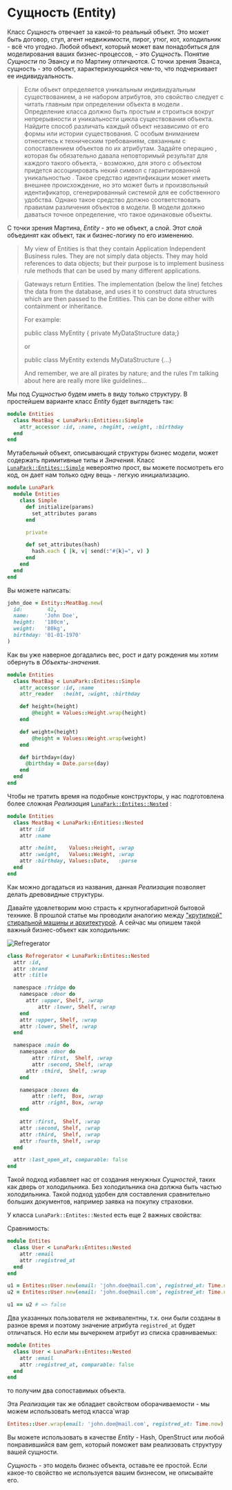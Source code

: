# Сущность (Entity)
Класс _Сущность_ отвечает за какой-то реальный объект. Это может быть договор, стул, агент недвижимости, пирог, утюг, кот, холодильник - всё что угодно. Любой объект, который  может вам понадобиться для моделирования ваших бизнес-процессов, - это _Сущность_.
Понятие _Сущности_ по Эвансу и по Мартину отличаются. С точки зрения Эванса, сущность - это объект, характеризующийся чем-то, что подчеркивает ее индивидуальность.
<spoiler title='Сущность по Звансу'>

> Если объект определяется уникальным индивидуальным существованием, а не набором атрибутов, это свойство следует с читать главным при определении объекта в модели . Определение класса должно быть простым и строиться вокруг непрерывности и уникальности цикла существования объекта. Найдите способ различать каждый объект независимо от его формы или истории существования. С особым вниманием отнеситесь к техническим требованиям, связанным с сопоставлением объектов по их атрибутам. Задайте операцию , которая бы обязательно давала неповторимый результат для каждого такого объекта, - возможно, для этого с объектом придется ассоциировать некий символ с гарантированной уникальностью . Такое средство идентификации может иметь внешнее происхождение, но это может быть и произвольный идентификатор, сгенерированный системой для ее собственного удобства. Однако такое средство должно соответствовать правилам различения объектов в модели. В модели должно даваться точное определение, что такое одинаковые объекты.

</spoiler>

С точки зрения Мартина, _Entity_ -  это не объект, а слой. Этот слой объединят как объект, так и бизнес-логику по его изменению.

<spoiler title="Разъеснение от Мартина">

>  My view of Entities is that they contain Application Independent Business rules.  They are not simply data objects.  They may hold references to data objects; but their purpose is to implement business rule methods that can be used by many different applications.

> Gateways return Entities.  The implementation (below the line) fetches the data from the database, and uses it to construct data structures which are then passed to the Entities.  This can be done either with containment or inheritance.
>
> For example:
>
> public class MyEntity { private MyDataStructure data;}
>
> or
>
> public class MyEntity extends MyDataStructure {...}
>
> And remember, we are all pirates by nature; and the rules I'm talking about here are really more like guidelines...

</spoiler>

Мы под _Сущностью_ будем иметь в виду только структуру. В простейшем варианте класс _Entity_ будет выглядеть так:

```ruby
module Entities
  class MeatBag < LunaPark::Entities::Simple
    attr_accessor :id, :name, :hegiht, :weight, :birthday
  end
end
```
Мутабельный объект, описывающий структуры бизнес модели, может содержать примитивные типы и _Значения_.
Класс [`LunaPark::Entites::Simple`](https://github.com/am-team/luna_park/blob/master/lib/luna_park/entities/simple.rb) невероятно прост, вы можете посмотреть его код, он дает нам только одну вещь - легкую инициализацию.

```ruby
module LunaPark
  module Entities
    class Simple
      def initialize(params)
        set_attributes params
      end

      private

      def set_attributes(hash)
        hash.each { |k, v| send(:"#{k}=", v) }
      end
    end
  end
end
```

Вы можете написать:

```ruby
john_doe = Entity::MeatBag.new(
  id:        42,
  name:     'John Doe',
  height:   '180cm',
  weight:   '80kg',
  birthday: '01-01-1970'
)
```

Как вы уже наверное догадались вес, рост и дату рождения мы хотим обернуть в _Объекты-значения_.
```ruby
module Entities
  class MeatBag < LunaPark::Entites::Simple
    attr_accessor :id, :name
    attr_reader   :heiht, :wight, :birthday

    def height=(height)
        @height = Values::Height.wrap(height)
    end

    def weight=(height)
        @height = Values::Weight.wrap(weight)
    end

    def birthday=(day)
      @birthday = Date.parse(day)
    end
  end
end
```

Чтобы не тратить время на подобные конструкторы, у нас подготовлена более сложная _Реализация_ [`LunaPark::Entites::Nested`](https://github.com/am-team/luna_park/blob/master/lib/luna_park/entities/nested.rb) :

```ruby
module Entities
  class MeatBag < LunaPark::Entities::Nested
    attr :id
    attr :name

    attr :heiht,    Values::Height, :wrap
    attr :weight,   Values::Weight, :wrap
    attr :birthday, Values::Date,   :parse
  end
end
```

Как можно догадаться из названия, данная _Реализация_ позволяет делать древовидные структуры.

Давайте удовлетворим мою страсть к крупногабаритной бытовой технике. В прошлой статье мы проводили аналогию между ["крутилкой" стиральной машины и архитектурой](https://habr.com/post/429750). А сейчас мы опишем такой важный бизнес-объект как холодильник:

![Refregerator](https://habrastorage.org/webt/xl/65/pj/xl65pjsr5ou5a4nurhdm9qxbo50.png)

```ruby
class Refregerator < LunaPark::Entites::Nested
  attr :id,
  attr :brand
  attr :title

  namespace :fridge do
    namespace :door do
      attr :upper, Shelf, :wrap
    	  attr :lower, Shelf, :wrap
    end
    attr :upper, Shelf, :wrap
    attr :lower, Shelf, :wrap
  end

  namespace :main do
    namespace :door do
    	attr :first,  Shelf, :wrap
    	attr :second, Shelf, :wrap
      attr :third,  Shelf, :wrap
    end

    namespace :boxes do
  		attr :left,  Box, :wrap
    	attr :right, Box, :wrap
    end

    attr :first,  Shelf, :wrap
    attr :second, Shelf, :wrap
    attr :third,  Shelf, :wrap
    attr :fourth, Shelf, :wrap
  end

  attr :last_open_at, comparable: false
end
```

Такой подход избавляет нас от создания ненужных _Сущностей_, таких как дверь от холодильника. Без холодильника она должна быть частью холодильника. Такой подход удобен для составления сравнительно больших документов, например заявка на покупку страховки.

У класса `LunaPark::Entites::Nested` есть еще 2 важных свойства:

Сравнимость:

```ruby
module Entites
  class User < LunaPark::Entites::Nested
  	attr :email
    attr :registred_at
  end
end

u1 = Entites::User.new(email: 'john.doe@mail.com', registred_at: Time.now)
u2 = Entites::User.new(email: 'john.doe@mail.com', registred_at: Time.now)

u1 == u2 # => false
```

Два указанных пользователя не эквивалентны, т.к. они были созданы в разное время и поэтому значение атрибута `registred_at` будет отличаться. Но если мы вычеркнем атрибут из списка сравниваемых:

```ruby
module Entites
  class User < LunaPark::Entites::Nested
    attr :email
    attr :registred_at, comparable: false
  end
end
```

то получим два сопоставимых объекта.

Эта _Реализация_ так же обладает свойством оборачиваемости - мы можем использовать метод  класса`wrap

```ruby
Entites::User.wrap(email: 'john.doe@mail.com', registred_at: Time.now)
```

Вы можете использовать в качестве _Entity_ - Hash, OpenStruct или любой понравившийся вам gem, который поможет вам реализовать структуру вашей сущности.

_Сущность_ - это модель бизнес объекта, оставьте ее простой. Если какое-то свойство не используется вашим бизнесом, не описывайте его.
